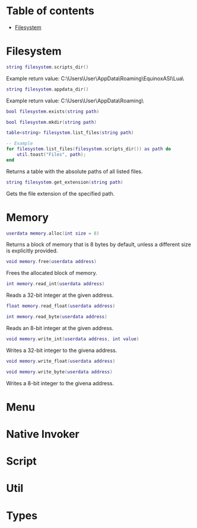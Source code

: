 
# Table of contents
- [Filesystem](#Filesystem)

# Filesystem
```lua
string filesystem.scripts_dir()
```
Example return value: C:\Users\User\AppData\Roaming\EquinoxASI\Lua\

```lua
string filesystem.appdata_dir()
```
Example return value: C:\Users\User\AppData\Roaming\

```lua
bool filesystem.exists(string path)
```

```lua
bool filesystem.mkdir(string path)
```

```lua
table<string> filesystem.list_files(string path)

-- Example
for filesystem.list_files(filesystem.scripts_dir()) as path do
    util.toast("Files", path);
end
```
Returns a table with the absolute paths of all listed files.

```lua
string filesystem.get_extension(string path)
```
Gets the file extension of the specified path.


# Memory
```lua
userdata memory.alloc(int size = 8)
```
Returns a block of memory that is 8 bytes by default, unless a different size is explicitly provided.

```lua
void memory.free(userdata address)
```
Frees the allocated block of memory.

```lua
int memory.read_int(userdata address)
```
Reads a 32-bit integer at the given address.

```lua
float memory.read_float(userdata address)
```
```lua
int memory.read_byte(userdata address)
```
Reads an 8-bit integer at the given address.

```lua
void memory.write_int(userdata address, int value)
```
Writes a 32-bit integer to the givena address.
```lua
void memory.write_float(userdata address)
```

```lua
void memory.write_byte(userdata address)
```
Writes a 8-bit integer to the givena address.

# Menu

# Native Invoker

# Script

# Util 

# Types
